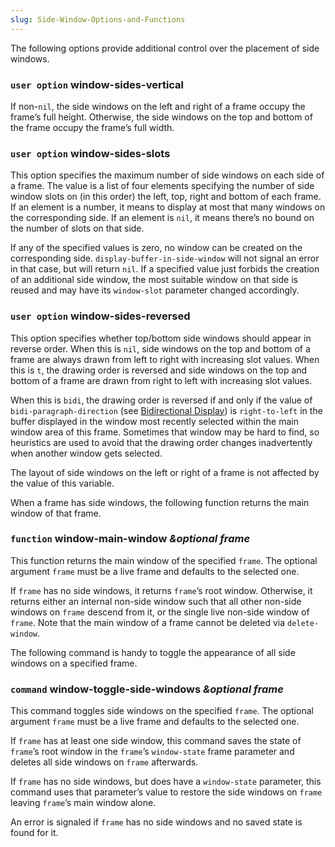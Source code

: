 ```yaml
---
slug: Side-Window-Options-and-Functions
---
```


The following options provide additional control over the placement of side windows.

### <span className="tag useroption">`user option`</span> **window-sides-vertical**

If non-`nil`, the side windows on the left and right of a frame occupy the frame’s full height. Otherwise, the side windows on the top and bottom of the frame occupy the frame’s full width.

### <span className="tag useroption">`user option`</span> **window-sides-slots**

This option specifies the maximum number of side windows on each side of a frame. The value is a list of four elements specifying the number of side window slots on (in this order) the left, top, right and bottom of each frame. If an element is a number, it means to display at most that many windows on the corresponding side. If an element is `nil`, it means there’s no bound on the number of slots on that side.

If any of the specified values is zero, no window can be created on the corresponding side. `display-buffer-in-side-window` will not signal an error in that case, but will return `nil`. If a specified value just forbids the creation of an additional side window, the most suitable window on that side is reused and may have its `window-slot` parameter changed accordingly.

### <span className="tag useroption">`user option`</span> **window-sides-reversed**

This option specifies whether top/bottom side windows should appear in reverse order. When this is `nil`, side windows on the top and bottom of a frame are always drawn from left to right with increasing slot values. When this is `t`, the drawing order is reversed and side windows on the top and bottom of a frame are drawn from right to left with increasing slot values.

When this is `bidi`, the drawing order is reversed if and only if the value of `bidi-paragraph-direction` (see [Bidirectional Display](/docs/elisp/Bidirectional-Display)) is `right-to-left` in the buffer displayed in the window most recently selected within the main window area of this frame. Sometimes that window may be hard to find, so heuristics are used to avoid that the drawing order changes inadvertently when another window gets selected.

The layout of side windows on the left or right of a frame is not affected by the value of this variable.

When a frame has side windows, the following function returns the main window of that frame.

### <span className="tag function">`function`</span> **window-main-window** *\&optional frame*

This function returns the main window of the specified `frame`. The optional argument `frame` must be a live frame and defaults to the selected one.

If `frame` has no side windows, it returns `frame`’s root window. Otherwise, it returns either an internal non-side window such that all other non-side windows on `frame` descend from it, or the single live non-side window of `frame`. Note that the main window of a frame cannot be deleted via `delete-window`.

The following command is handy to toggle the appearance of all side windows on a specified frame.

### <span className="tag command">`command`</span> **window-toggle-side-windows** *\&optional frame*

This command toggles side windows on the specified `frame`. The optional argument `frame` must be a live frame and defaults to the selected one.

If `frame` has at least one side window, this command saves the state of `frame`’s root window in the `frame`’s `window-state` frame parameter and deletes all side windows on `frame` afterwards.

If `frame` has no side windows, but does have a `window-state` parameter, this command uses that parameter’s value to restore the side windows on `frame` leaving `frame`’s main window alone.

An error is signaled if `frame` has no side windows and no saved state is found for it.
